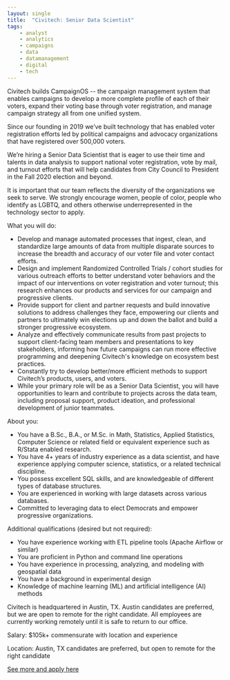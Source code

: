 ```yaml
---
layout: single
title:  "Civitech: Senior Data Scientist"
tags: 
    - analyst
    - analytics
    - campaigns
    - data
    - datamanagement
    - digital
    - tech
---
```

Civitech builds CampaignOS -- the campaign management system that enables campaigns to develop a more complete profile of each of their voters, expand their voting base through voter registration, and manage campaign strategy all from one unified system. 

Since our founding in 2019 we’ve built technology that has enabled voter registration efforts led by political campaigns and advocacy organizations that have registered over 500,000 voters. 

We’re hiring a Senior Data Scientist that is eager to use their time and talents in data analysis to support national voter registration, vote by mail, and turnout efforts that will help candidates from City Council to President in the Fall 2020 election and beyond. 

It is important that our team reflects the diversity of the organizations we seek to serve. We strongly encourage women, people of color, people who identify as LGBTQ, and others otherwise underrepresented in the technology sector to apply.

What you will do:
* Develop and manage automated processes that ingest, clean, and standardize large amounts of data from multiple disparate sources to increase the breadth and accuracy of our voter file and voter contact efforts.
* Design and implement Randomized Controlled Trials / cohort studies for various outreach efforts to better understand voter behaviors and the impact of our interventions on voter registration and voter turnout; this research enhances our products and services for our campaign and progressive clients.  
* Provide support for client and partner requests and build innovative solutions to address challenges they face, empowering our clients and partners to ultimately win elections up and down the ballot and build a stronger progressive ecosystem.
* Analyze and effectively communicate results from past projects to support client-facing team members and presentations to key stakeholders, informing how future campaigns can run more effective programming and deepening Civitech's knowledge on ecosystem best practices.
* Constantly try to develop better/more efficient methods to support Civitech’s products,  users, and voters. 
* While your primary role will be as a Senior Data Scientist, you will have opportunities to learn and contribute to projects across the data team, including proposal support, product ideation, and professional development of junior teammates.   

About you:
* You have a B.Sc., B.A., or M.Sc. in Math, Statistics, Applied Statistics, Computer Science or related field or equivalent experience such as R/Stata enabled research.
* You have 4+ years of industry experience as a data scientist, and have experience applying computer science, statistics, or a related technical discipline.
* You possess excellent SQL skills, and are knowledgeable of different types of database structures.
* You are experienced in working with large datasets across various databases.
* Committed to leveraging data to elect Democrats and empower progressive organizations.

Additional qualifications (desired but not required):
* You have experience working with ETL pipeline tools (Apache Airflow or similar)
* You are proficient in Python and command line operations
* You have experience in processing, analyzing, and modeling with geospatial data
* You have a background in experimental design
* Knowledge of machine learning (ML) and artificial intelligence (AI) methods

Civitech is headquartered in Austin, TX. Austin candidates are preferred, but we are open to remote for the right candidate. All employees are currently working remotely until it is safe to return to our office. 


Salary: $105k+ commensurate with location and experience

Location: Austin, TX candidates are preferred, but open to remote for the right candidate


[See more and apply here](https://jobs.lever.co/civitech/7b419374-1ef8-4e1e-bbc9-fbaf158c4b64)
